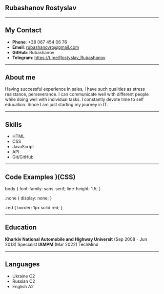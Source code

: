 ## Rubashanov Rostyslav

---

## My Contact

- **Phone**: +38 067 454 06 76
- **Emeil**: rubashanovro@gmail.com
- **GitHub**: Rubashanov
- **Telegram**: https://t.me/Rostyslav_Rubashanov

---

## About me

Having successful experience in sales, I have such qualities as stress resistance, perseverance. I
can communicate well with different people while doing well with individual tasks. I constantly
devote time to self education. Since I am just starting my journey in IT.

---

## Skills

- HTML
- CSS
- JavaScript
- API
- Git/GitHub

---

## Code Examples )(CSS)

body { font-family: sans-serif; line-height: 1.5; }

.none { display: none; }

.red { border: 1px solid red; }

---

## Education

**Kharkiv National Automobile and Highway Universit** (Sep 2008 - Jun 2013) Specialist **IAMPM**
(Mar 2022) TechMind

---

## Languages

- Ukraine C2
- Russian C2
- English A2
